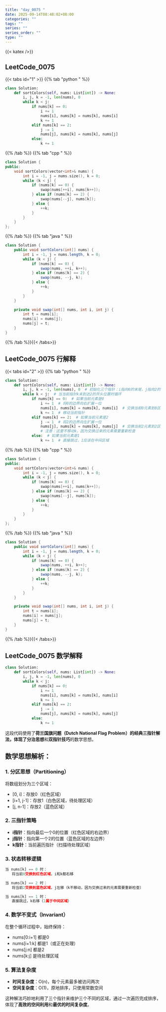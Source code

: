 ```yaml
---
title: "day_0075 "
date: 2025-09-14T08:48:02+08:00
categories: ""
tags: ""
series: ""
series_order: ""
type: ""
---
```


{{< katex />}}


## LeetCode_0075 

{{< tabs id="1" >}}
{{% tab "python " %}}

```python 
class Solution:
    def sortColors(self, nums: List[int]) -> None:
        i, j, k = -1, len(nums), 0
        while k < j:
            if nums[k] == 0:
                i += 1
                nums[i], nums[k] = nums[k], nums[i]
                k += 1
            elif nums[k] == 2:
                j -= 1
                nums[j], nums[k] = nums[k], nums[j]
            else:
                k += 1 
```

{{% /tab %}}
{{% tab "cpp " %}}

```cpp 
class Solution {
public:
    void sortColors(vector<int>& nums) {
        int i = -1, j = nums.size(), k = 0;
        while (k < j) {
            if (nums[k] == 0) {
                swap(nums[++i], nums[k++]);
            } else if (nums[k] == 2) {
                swap(nums[--j], nums[k]);
            } else {
                ++k;
            }
        }
    }
}; 
```

{{% /tab %}}
{{% tab "java " %}}

```java 
class Solution {
    public void sortColors(int[] nums) {
        int i = -1, j = nums.length, k = 0;
        while (k < j) {
            if (nums[k] == 0) {
                swap(nums, ++i, k++);
            } else if (nums[k] == 2) {
                swap(nums, --j, k);
            } else {
                ++k;
            }
        }
    }

    private void swap(int[] nums, int i, int j) {
        int t = nums[i];
        nums[i] = nums[j];
        nums[j] = t;
    }
} 
```

{{% /tab %}}{{< /tabs>}}

## LeetCode_0075  行解释

{{< tabs id="2" >}}
{{% tab "python " %}}

```python
class Solution:
    def sortColors(self, nums: List[int]) -> None:
        i, j, k = -1, len(nums), 0  # 初始化三个指针：i指向0的末尾，j指向2的开头，k为当前遍历指针
        while k < j:  # 当当前指针k未到达2的开头位置时循环
            if nums[k] == 0:  # 如果当前元素是0
                i += 1  # 将0的边界向右扩展一位
                nums[i], nums[k] = nums[k], nums[i]  # 交换当前0元素到0区域末尾
                k += 1  # 移动当前指针
            elif nums[k] == 2:  # 如果当前元素是2
                j -= 1  # 将2的边界向左扩展一位
                nums[j], nums[k] = nums[k], nums[j]  # 交换当前2元素到2区域开头
                # 注意：这里不移动k，因为交换过来的元素需要重新检查
            else:  # 如果当前元素是1
                k += 1  # 直接跳过，1应该在中间区域
```

{{% /tab %}}
{{% tab "cpp " %}}

```cpp 
class Solution {
public:
    void sortColors(vector<int>& nums) {
        int i = -1, j = nums.size(), k = 0;
        while (k < j) {
            if (nums[k] == 0) {
                swap(nums[++i], nums[k++]);
            } else if (nums[k] == 2) {
                swap(nums[--j], nums[k]);
            } else {
                ++k;
            }
        }
    }
}; 
```

{{% /tab %}}
{{% tab "java " %}}

```java 
class Solution {
    public void sortColors(int[] nums) {
        int i = -1, j = nums.length, k = 0;
        while (k < j) {
            if (nums[k] == 0) {
                swap(nums, ++i, k++);
            } else if (nums[k] == 2) {
                swap(nums, --j, k);
            } else {
                ++k;
            }
        }
    }

    private void swap(int[] nums, int i, int j) {
        int t = nums[i];
        nums[i] = nums[j];
        nums[j] = t;
    }
} 
```

{{% /tab %}}{{< /tabs>}}

## LeetCode_0075  数学解释

```python 
class Solution:
    def sortColors(self, nums: List[int]) -> None:
        i, j, k = -1, len(nums), 0
        while k < j:
            if nums[k] == 0:
                i += 1
                nums[i], nums[k] = nums[k], nums[i]
                k += 1
            elif nums[k] == 2:
                j -= 1
                nums[j], nums[k] = nums[k], nums[j]
            else:
                k += 1 
```


这段代码使用了**荷兰国旗问题（Dutch National Flag Problem）**的经典三指针解法，体现了**分治思想**和**双指针技巧**的数学思想。

## 数学思想解析：

### 1. 分区思想（Partitioning）
将数组划分为三个区域：
- [0, i]：存放0（红色区域）
- [i+1, j-1]：存放1（白色区域，待处理区域）
- [j, n-1]：存放2（蓝色区域）

### 2. 三指针策略
- **i指针**：指向最后一个0的位置（红色区域的右边界）
- **j指针**：指向第一个2的位置（蓝色区域的左边界）
- **k指针**：当前遍历指针（扫描待处理区域）

### 3. 状态转移逻辑
```python
当 nums[k] == 0 时：
   将当前0交换到红色区域，i和k都右移

当 nums[k] == 2 时：
   将当前2交换到蓝色区域，j左移（k不移动，因为交换过来的元素需要重新检查）

当 nums[k] == 1 时：
   直接跳过，k右移（1属于中间区域）
```

### 4. 数学不变式（Invariant）
在整个循环过程中，始终保持：
- nums[0:i+1] 都是0
- nums[i+1:k] 都是1（或正在处理）
- nums[j:n] 都是2
- nums[k:j] 是待处理区域

### 5. 算法复杂度
- **时间复杂度**：O(n)，每个元素最多被访问两次
- **空间复杂度**：O(1)，原地排序，只使用常数空间

这种解法巧妙地利用了三个指针来维护三个不同的区域，通过一次遍历完成排序，体现了**高效的空间利用**和**最优的时间复杂度**。


